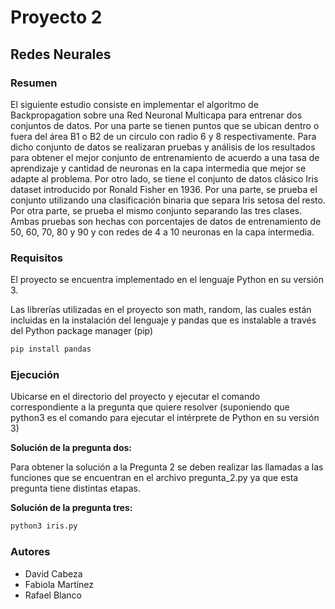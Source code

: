 # Proyecto 2

## Redes Neurales

### Resumen

El siguiente estudio consiste en implementar el algoritmo de Backpropagation sobre una Red Neuronal Multicapa para entrenar dos conjuntos de datos. Por una parte se tienen puntos que se ubican dentro o fuera del área B1 o B2 de un circulo con radio 6 y 8 respectivamente. Para dicho conjunto de datos se realizaran pruebas y análisis de los resultados para obtener el mejor conjunto de entrenamiento de acuerdo a una tasa de aprendizaje y cantidad de neuronas en la capa intermedia que mejor se adapte al problema. Por otro lado, se tiene el conjunto de datos clásico Iris dataset introducido por Ronald Fisher en 1936. Por una parte, se prueba el conjunto utilizando una clasificación binaria que separa Iris setosa del resto. Por otra parte, se prueba el mismo conjunto separando las tres clases. Ambas pruebas son hechas con porcentajes de datos de entrenamiento de 50, 60, 70, 80 y 90 y con redes de 4 a 10 neuronas en la capa intermedia.

### Requisitos

El proyecto se encuentra implementado en el lenguaje Python en su versión 3.

Las librerías utilizadas en el proyecto son math, random, las cuales están incluidas en la instalación del lenguaje y pandas que es instalable a través del Python package manager (pip)

```bash
pip install pandas
```

### Ejecución

Ubicarse en el directorio del proyecto y ejecutar el comando correspondiente a la pregunta que quiere resolver (suponiendo que python3 es el comando para ejecutar el intérprete de Python en su versión 3)

**Solución de la pregunta dos:**

Para obtener la solución a la Pregunta 2 se deben realizar las llamadas a las funciones que se encuentran en el archivo pregunta_2.py ya que esta pregunta tiene distintas etapas.

**Solución de la pregunta tres:**

```bash
python3 iris.py
```

### Autores

* David Cabeza
* Fabiola Martínez
* Rafael Blanco
